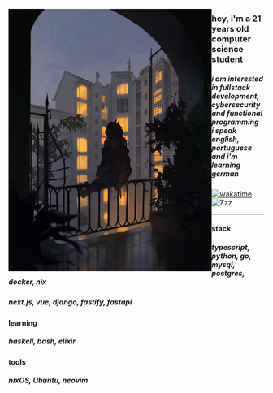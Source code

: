 <p float="left">
  <img src="https://github.com/matheus-hrm/matheus-hrm/blob/9d61fa4b91944a59529a3596d3108b98554cebb0/wallhaven-6dge2w.jpg" width="400" align="left">
</p>

### hey, i'm a 21 years old computer science student 
##### i am interested in fullstack development, cybersecurity and functional programming <br> i speak english, portuguese and i'm learning german

[![wakatime](https://wakatime.com/badge/user/c1054241-c005-4f30-bee2-f1689db4f8f4.svg)](https://wakatime.com/@c1054241-c005-4f30-bee2-f1689db4f8f4)
<img src="https://raw.githubusercontent.com/Tarikul-Islam-Anik/Animated-Fluent-Emojis/master/Emojis/Smilies/Zzz.png" alt="Zzz" width="25" height="25" />

---


#### stack 
<h5> typescript, python, go, mysql, postgres, docker, nix</h5>
<h5>next.js, vue, django, fastify, fastapi  </h5>

#### learning
<h5> haskell, bash, elixir</h5>

#### tools
<h5> nixOS, Ubuntu, neovim </h5>

